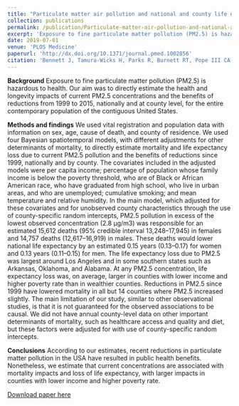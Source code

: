 ```yaml
---
title: "Particulate matter air pollution and national and county life expectancy loss in the USA: a spatiotemporal analysis"
collection: publications
permalink: /publication/Particulate-matter-air-pollution-and-national-and-county-life-expectancy-loss-in-the-USA-a-spatiotemporal-analysis
excerpt: 'Exposure to fine particulate matter pollution (PM2.5) is hazardous to health. Our aim was to directly estimate the health and longevity impacts of current PM2.5 concentrations and the benefits of reductions from 1999 to 2015, nationally and at county level, for the entire contemporary population of the contiguous United States.'
date: 2019-07-01
venue: 'PLOS Medicine'
paperurl: 'http://dx.doi.org/10.1371/journal.pmed.1002856'
citation: 'Bennett J, Tamura-Wicks H, Parks R, Burnett RT, Pope III CA, Bechle MJ, Marshall JD, Goodarz D, Ezzati M, 2019, Particulate matter air pollution and national and county life expectancy loss in the USA: a spatiotemporal analysis, <i>PLoS Medicine</i>, Vol: 16, ISSN: 1549-1277'
---
```

<b>Background</b>
Exposure to fine particulate matter pollution (PM2.5) is hazardous to health. Our aim was to directly estimate the health and longevity impacts of current PM2.5 concentrations and the benefits of reductions from 1999 to 2015, nationally and at county level, for the entire contemporary population of the contiguous United States.

<b>Methods and findings</b>
We used vital registration and population data with information on sex, age, cause of death, and county of residence. We used four Bayesian spatiotemporal models, with different adjustments for other determinants of mortality, to directly estimate mortality and life expectancy loss due to current PM2.5 pollution and the benefits of reductions since 1999, nationally and by county. The covariates included in the adjusted models were per capita income; percentage of population whose family income is below the poverty threshold, who are of Black or African American race, who have graduated from high school, who live in urban areas, and who are unemployed; cumulative smoking; and mean temperature and relative humidity. In the main model, which adjusted for these covariates and for unobserved county characteristics through the use of county-specific random intercepts, PM2.5 pollution in excess of the lowest observed concentration (2.8 μg/m3) was responsible for an estimated 15,612 deaths (95% credible interval 13,248–17,945) in females and 14,757 deaths (12,617–16,919) in males. These deaths would lower national life expectancy by an estimated 0.15 years (0.13–0.17) for women and 0.13 years (0.11–0.15) for men. The life expectancy loss due to PM2.5 was largest around Los Angeles and in some southern states such as Arkansas, Oklahoma, and Alabama. At any PM2.5 concentration, life expectancy loss was, on average, larger in counties with lower income and higher poverty rate than in wealthier counties. Reductions in PM2.5 since 1999 have lowered mortality in all but 14 counties where PM2.5 increased slightly. The main limitation of our study, similar to other observational studies, is that it is not guaranteed for the observed associations to be causal. We did not have annual county-level data on other important determinants of mortality, such as healthcare access and quality and diet, but these factors were adjusted for with use of county-specific random intercepts.

<b>Conclusions</b>
According to our estimates, recent reductions in particulate matter pollution in the USA have resulted in public health benefits. Nonetheless, we estimate that current concentrations are associated with mortality impacts and loss of life expectancy, with larger impacts in counties with lower income and higher poverty rate.

[Download paper here](http://dx.doi.org/10.1371/journal.pmed.1002856)

